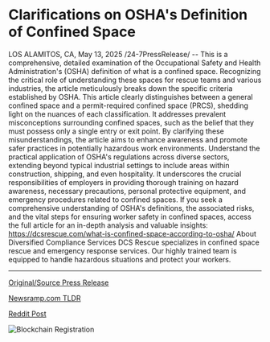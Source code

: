 # Clarifications on OSHA's Definition of Confined Space

LOS ALAMITOS, CA, May 13, 2025 /24-7PressRelease/ -- This is a comprehensive, detailed examination of the Occupational Safety and Health Administration's (OSHA) definition of what is a confined space. Recognizing the critical role of understanding these spaces for rescue teams and various industries, the article meticulously breaks down the specific criteria established by OSHA.  This article clearly distinguishes between a general confined space and a permit-required confined space (PRCS), shedding light on the nuances of each classification. It addresses prevalent misconceptions surrounding confined spaces, such as the belief that they must possess only a single entry or exit point. By clarifying these misunderstandings, the article aims to enhance awareness and promote safer practices in potentially hazardous work environments.  Understand the practical application of OSHA's regulations across diverse sectors, extending beyond typical industrial settings to include areas within construction, shipping, and even hospitality. It underscores the crucial responsibilities of employers in providing thorough training on hazard awareness, necessary precautions, personal protective equipment, and emergency procedures related to confined spaces.  If you seek a comprehensive understanding of OSHA's definitions, the associated risks, and the vital steps for ensuring worker safety in confined spaces, access the full article for an in-depth analysis and valuable insights: https://dcsrescue.com/what-is-confined-space-according-to-osha/  About Diversified Compliance Services  DCS Rescue specializes in confined space rescue and emergency response services. Our highly trained team is equipped to handle hazardous situations and protect your workers. 

---

[Original/Source Press Release](https://www.24-7pressrelease.com/press-release/522690/clarifications-on-oshas-definition-of-confined-space)
                    

[Newsramp.com TLDR](https://newsramp.com/curated-news/understanding-osha-s-definition-of-confined-spaces-a-comprehensive-analysis/bd8626611b26e670490623f92d8c39cd) 

 



[Reddit Post](https://www.reddit.com/r/newsramp/comments/1klft0j/understanding_oshas_definition_of_confined_spaces/) 



![Blockchain Registration](https://cdn.newsramp.app/24-7PressRelease/qrcode/255/13/beandVHl.webp)